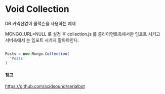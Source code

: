 Void Collection
======

DB 커넥션없이 콜랙숀을 사용하는 예제  

MONGO_URL=NULL 로 설정 후
collection.js 를 클라이언트측에서만 임포트 시키고 서버측에서 는 임포트 시키지 말아야한다.


```js

Posts = new Mongo.Collection(
  'Posts'
)

```


#### 참고  
https://github.com/acidsound/serialbot

